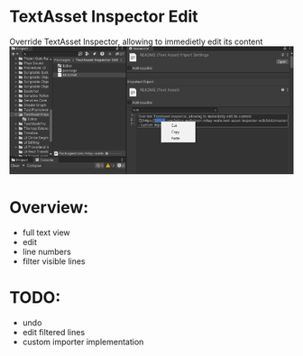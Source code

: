 # TextAsset Inspector Edit
Override TextAsset Inspector, allowing to immedietly edit its content
![](https://github.com/mitay-walle/com.mitay-walle.text-asset-inspector-edit/blob/master/Documentation~/InspectorPreview.png)

# Overview:
- full text view
- edit
- line numbers
- filter visible lines

# TODO:
- undo
- edit filtered lines
- custom importer implementation








































































































































































































































































































































































































































































































































































































































































































































































































































































































































































































































































































